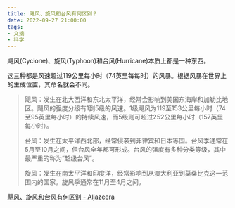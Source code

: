 ```yaml
---
title: 飓风、旋风和台风有何区别？
date: 2022-09-27 21:00:00
tags: 
- 文摘
- 科学
---
```


飓风(Cyclone)、旋风(Typhoon)和台风(Hurricane)本质上都是一种东西。

这三种都是风速超过119公里每小时（74英里每每时）的风暴。根据风暴在世界上的生成位置，其命名就会不同。

> 飓风：发生在北大西洋和东北太平洋，经常会影响到美国东海岸和加勒比地区。飓风的强度分级有1到5级的风速。1级飓风为119至153公里每小时（74至95英里每小时）的持续风速，而5级则可超过252公里每小时（157英里每小时）。
>
> 台风：发生在太平洋西北部，经常侵袭到菲律宾和日本等国。台风季通常在5月至10月之间，但台风全年都可形成。台风的强度有多种分类等级，其中最严重的称为“超级台风”。
>
> 旋风：发生在南太平洋和印度洋，经常影响到从澳大利亚到莫桑比克这一范围内的国家。旋风季通常在11月至4月之间。

[飓风、旋风和台风有何区别 - Aljazeera](https://chinese.aljazeera.net/news/2022/9/27/%e9%a3%93%e9%a3%8e%e6%97%8b%e9%a3%8e%e5%92%8c%e5%8f%b0%e9%a3%8e%e6%9c%89%e4%bd%95%e5%8c%ba%e5%88%ab)
